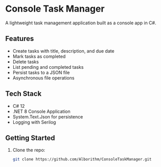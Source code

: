 # Console Task Manager

A lightweight task management application built as a console app in C#.

## Features
- Create tasks with title, description, and due date
- Mark tasks as completed
- Delete tasks
- List pending and completed tasks
- Persist tasks to a JSON file
- Asynchronous file operations

## Tech Stack
- C# 12
- .NET 8 Console Application
- System.Text.Json for persistence
- Logging with Serilog

## Getting Started
1. Clone the repo:
   ```bash
   git clone https://github.com/Alborithm/ConsoleTaskManager.git
